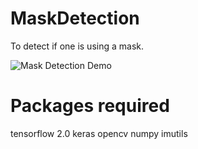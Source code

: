# MaskDetection
To detect if one is using a mask.


![Mask Detection Demo](gif.gif)

# Packages required

tensorflow 2.0
keras
opencv
numpy
imutils

